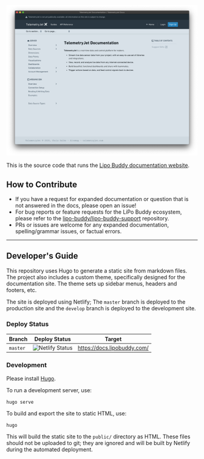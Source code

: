 ![Lipo Buddy Documentation Website](/site-image.png)

This is the source code that runs the [Lipo Buddy documentation website](https://docs.lipobuddy.com/).

## How to Contribute

- If you have a request for expanded documentation or question that is not answered in the docs, please open an issue!
- For bug reports or feature requests for the LiPo Buddy ecosystem, please refer to the [lipo-buddy/lipo-buddy-support](https://github.com/lipo-buddy/lipo-buddy-support) repository.
- PRs or issues are welcome for any expanded documentation, spelling/grammar issues, or factual errors.

---

## Developer's Guide

This repository uses Hugo to generate a static site from markdown files. The project also includes a custom theme, specifically designed for the documentation site. The theme sets up sidebar menus, headers and footers, etc.

The site is deployed using Netlify; The `master` branch is deployed to the production site and the `develop`
branch is deployed to the development site.

### Deploy Status

|Branch|Deploy Status|Target|
|------|-------------|------|
|`master`|![Netlify Status](https://api.netlify.com/api/v1/badges/cf816beb-2989-43b9-8499-720df8d1ee2f/deploy-status)|https://docs.lipobuddy.com/|

### Development

Please install [Hugo](https://gohugo.io/).

To run a development server, use: 
```
hugo serve
```

To build and export the site to static HTML, use:
```
hugo
````

This will build the static site to the `public/` directory as HTML. These files should not be uploaded to git; they are ignored and will be built by Netlify during the automated deployment.